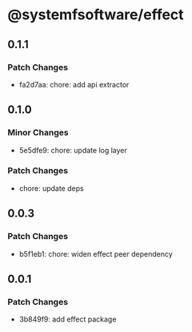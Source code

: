 # @systemfsoftware/effect

## 0.1.1

### Patch Changes

- fa2d7aa: chore: add api extractor

## 0.1.0

### Minor Changes

- 5e5dfe9: chore: update log layer

### Patch Changes

- chore: update deps

## 0.0.3

### Patch Changes

- b5f1eb1: chore: widen effect peer dependency

## 0.0.1

### Patch Changes

- 3b849f9: add effect package
